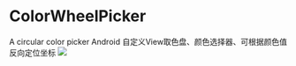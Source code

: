 # ColorWheelPicker
A circular color picker
Android 自定义View取色盘、颜色选择器、可根据颜色值反向定位坐标
![](https://github.com/DonTiny/ColorWheelPicker/blob/main/preview/preview_image1.gif,https://github.com/DonTiny/ColorWheelPicker/blob/main/preview/preview_image2.jpg)
